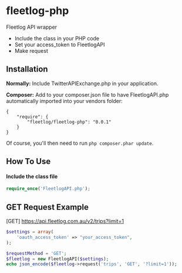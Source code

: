 fleetlog-php
===============

Fleetlog API wrapper


- Include the class in your PHP code
- Set your access_token to FleetlogAPI
- Make request

Installation
------------

**Normally:** Include TwitterAPIExchange.php in your application. 

**Composer:** Add to your composer.json file to have FleetlogAPI.php automatically imported into your vendors folder:

    {
        "require": {
            "fleetlog/fleetlog-php": "0.0.1"
        }
    }

Of course, you'll then need to run `php composer.phar update`.

How To Use
----------

#### Include the class file ####

```php
require_once('FleetlogAPI.php');
```

GET Request Example
-------------------
[GET] https://api.fleetlog.com.au/v2/trips?limit=1

```php
$settings = array(
	'oauth_access_token' => "your_access_token",
);

$requestMethod = 'GET';
$fleetlog = new FleetlogAPI($settings);
echo json_encode($fleetlog->request('trips', 'GET', '?limit=1'));
```